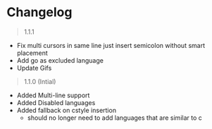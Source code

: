 # Changelog

> 1.1.1
- Fix multi cursors in same line just insert semicolon without smart placement
- Add go as excluded language
- Update Gifs

> 1.1.0 (Intial)
- Added Multi-line support
- Added Disabled languages
- Added fallback on cstyle insertion
  - should no longer need to add languages that are similar to c
